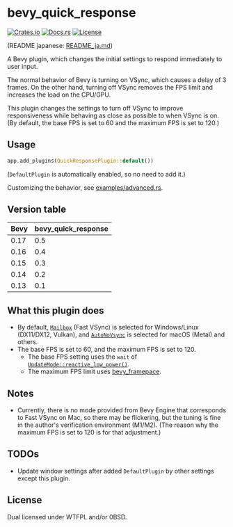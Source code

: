 # bevy_quick_response

[![Crates.io](https://img.shields.io/crates/v/bevy_quick_response)](https://crates.io/crates/bevy_quick_response)
[![Docs.rs](https://docs.rs/bevy_quick_response/badge.svg)](https://docs.rs/bevy_quick_response)
[![License](https://img.shields.io/crates/l/bevy_quick_response)](LICENSE)

(README japanese: [README_ja.md](README_ja.md))

A Bevy plugin, which changes the initial settings to respond immediately to user input.

The normal behavior of Bevy is turning on VSync, which causes a delay of 3 frames. On the other hand, turning off VSync removes the FPS limit and increases the load on the CPU/GPU.

This plugin changes the settings to turn off VSync to improve responsiveness while behaving as close as possible to when VSync is on. (By default, the base FPS is set to 60 and the maximum FPS is set to 120.)

## Usage

```rust
app.add_plugins(QuickResponsePlugin::default())
```

(`DefaultPlugin` is automatically enabled, so no need to add it.)

Customizing the behavior, see [examples/advanced.rs](examples/advanced.rs).

## Version table

| Bevy          | bevy_quick_response       |
|---------------|---------------------------|
| 0.17          | 0.5                       |
| 0.16          | 0.4                       |
| 0.15          | 0.3                       |
| 0.14          | 0.2                       |
| 0.13          | 0.1                       |

## What this plugin does

- By default, [`Mailbox`](https://docs.rs/bevy_window/latest/bevy_window/enum.PresentMode.html#variant.Mailbox) (Fast VSync) is selected for Windows/Linux (DX11/DX12, Vulkan), and [`AutoNoVsync`](https://docs.rs/bevy_window/latest/bevy_window/enum.PresentMode.html#variant.AutoNoVsync) is selected for macOS (Metal) and others.
- The base FPS is set to 60, and the maximum FPS is set to 120.
    - The base FPS setting uses the `wait` of [`UpdateMode::reactive_low_power()`](https://docs.rs/bevy/latest/bevy/winit/enum.UpdateMode.html#method.reactive_low_power).
    - The maximum FPS limit uses [bevy_framepace](https://github.com/aevyrie/bevy_framepace).

## Notes

- Currently, there is no mode provided from Bevy Engine that corresponds to Fast VSync on Mac, so there may be flickering, but the tuning is fine in the author's verification environment (M1/M2). (The reason why the maximum FPS is set to 120 is for that adjustment.)

## TODOs

- Update window settings after added `DefaultPlugin` by other settings except this plugin.

## License

Dual licensed under WTFPL and/or 0BSD.